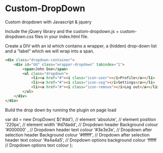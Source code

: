 # Custom-DropDown
Custom dropdown with Javascript &amp; jquery

Include the jQuery library and the custom-dropdown.js + custom-dropdown.css files  in your index.html file.

Create a DIV with an id which contains a wrapper, a (hidden) drop-down list and a “label” which we will wrap into a span. 

```html
<div class="dropdown-container">
    <div id="dd" class="wrapper-dropdown" tabindex="1">
        <span>John Doe</span>
        <ul class="dropdown">
            <li><a href="#"><i class="icon-user"></i>Profile</a></li>
            <li><a href="#"><i class="icon-cog"></i>Settings</a></li>
            <li><a href="#"><i class="icon-remove"></i>Log out</a></li>
        </ul>
    </div>
</div>
```

Build the drop down by running the plugin on page load

var dd = new DropDown( 
		$('#dd'),     		// element
		'absolute', 		 // element position
		'220px',     		// element width
		'#d7dadd',  		// Dropdown header Background colour
		‘#000000' , 		// Dropdown header text colour
		'#3e3e3e',		// Dropdown after selection header Background colour
 		'#ffffff',			 // Dropdown after selection header text colour
		'#a4a4a5',		// Dropdown options background colour
		 'ffffff			// Dropdown options text colour
);
